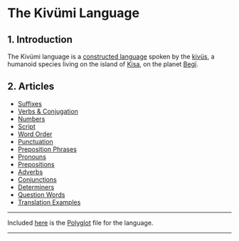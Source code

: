 # The Kivümi Language

## 1. Introduction

The Kivümi language is a [constructed language](https://en.wikipedia.org/wiki/Constructed_language) spoken by the [kivüs](<Kivümi Dictionary/kivü.md>), a humanoid species living on the island of [Kisa](<Kivümi Dictionary/Kisa.md>), on the planet [Begï](<Kivümi Dictionary/Begï.md>). 

## 2. Articles

- [Suffixes](<Suffixes.md>)
- [Verbs & Conjugation](<Verbs & Conjugation.md>)
- [Numbers](<Numbers.md>)
- [Script](<Script.md>)
- [Word Order](<Word Order.md>)
- [Punctuation](<Punctuation.md>)
- [Preposition Phrases](<Preposition Phrases.md>)
- [Pronouns](<Pronouns.md>)
- [Prepositions](<./Prepositions.md>)
- [Adverbs](<./Adverbs.md>)
- [Conjunctions](<./Conjunctions.md>)
- [Determiners](<./Determiners.md>)
- [Question Words](./Question%20Words.md)
- [Translation Examples](<./Translations>)

---

Included [here](<Kivümi.pgd>) is the [Polyglot](https://github.com/DraqueT/PolyGlot) file for the language.

---